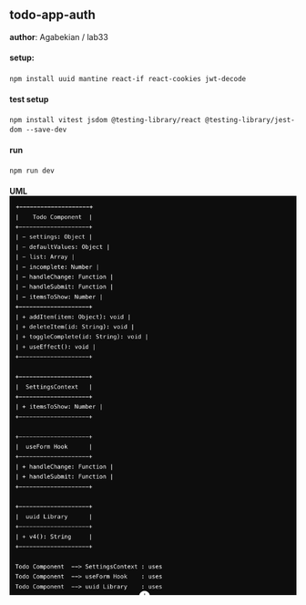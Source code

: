 ## todo-app-auth

 **author**: Agabekian
 / lab33
#### setup:
`npm install uuid mantine react-if react-cookies jwt-decode`
####  test setup 
`npm install vitest jsdom @testing-library/react @testing-library/jest-dom --save-dev`

#### run 
`npm run dev`
#### UML![uml.png](uml.png)